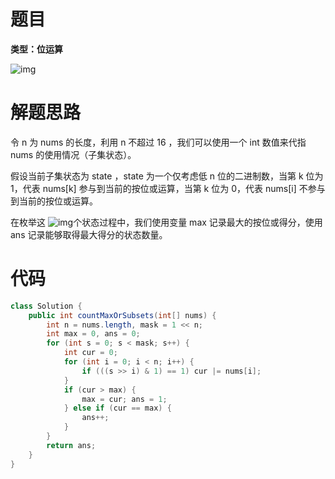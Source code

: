 # 题目

**类型：位运算**



![img](https://cdn.nlark.com/yuque/0/2022/png/2941598/1647392785922-488864a1-2fdb-405c-870f-6abc71b84d36.png)

# 解题思路

令 n 为 nums  的长度，利用 n  不超过 16 ，我们可以使用一个 int 数值来代指 nums 的使用情况（子集状态）。



假设当前子集状态为 state ，state 为一个仅考虑低 n  位的二进制数，当第 k  位为  1，代表 nums[k]  参与到当前的按位或运算，当第  k 位为 0，代表 nums[i] 不参与到当前的按位或运算。



在枚举这 ![img](https://cdn.nlark.com/yuque/__latex/d1db0d9c696a8c056e7117dbbb4ef6db.svg)个状态过程中，我们使用变量 max 记录最大的按位或得分，使用 ans 记录能够取得最大得分的状态数量。



 

# 代码

```java
class Solution {
    public int countMaxOrSubsets(int[] nums) {
        int n = nums.length, mask = 1 << n;
        int max = 0, ans = 0;
        for (int s = 0; s < mask; s++) {
            int cur = 0;
            for (int i = 0; i < n; i++) {
                if (((s >> i) & 1) == 1) cur |= nums[i];
            }
            if (cur > max) {
                max = cur; ans = 1;
            } else if (cur == max) {
                ans++;
            }
        }
        return ans;
    }
}
```